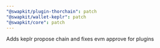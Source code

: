 ```yaml
---
"@swapkit/plugin-thorchain": patch
"@swapkit/wallet-keplr": patch
"@swapkit/core": patch
---
```


Adds keplr propose chain and fixes evm approve for plugins

